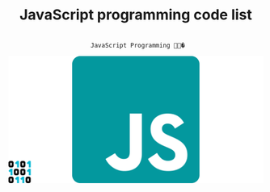 # 
 <div align="center">
  
# JavaScript programming code list

```
  
 JavaScript Programming 🐱‍👤�

```
  </div>
 
 ![](https://github.com/sazib0/image_for_repo/blob/0ac2d7989d045383d7907a65fb1b63b8012effa2/coding/js.png)
